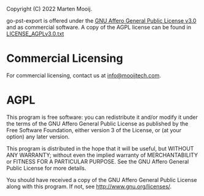 Copyright (C) 2022 Marten Mooij.

go-pst-export is offered under the [GNU Affero General Public License v3.0](https://opensource.org/licenses/AGPL-3.0)
and as commercial software.
A copy of the AGPL license can be found in [LICENSE_AGPLv3.0.txt](https://github.com/mooijtech/go-pst-export/blob/master/LICENSE_AGPLv3.0.txt)

# Commercial Licensing

For commercial licensing, contact us at info@mooijtech.com.

# AGPL

This program is free software: you can redistribute it and/or modify
it under the terms of the GNU Affero General Public License as
published by the Free Software Foundation, either version 3 of the
License, or (at your option) any later version.

This program is distributed in the hope that it will be useful,
but WITHOUT ANY WARRANTY; without even the implied warranty of
MERCHANTABILITY or FITNESS FOR A PARTICULAR PURPOSE.  See the
GNU Affero General Public License for more details.

You should have received a copy of the GNU Affero General Public License
along with this program.  If not, see <http://www.gnu.org/licenses/>.
